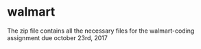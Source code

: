 # walmart
The zip file contains all the necessary files for the walmart-coding assignment due october 23rd, 2017
